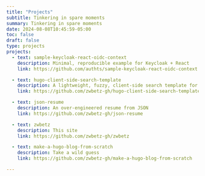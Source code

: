 ```yaml
---
title: "Projects"
subtitle: Tinkering in spare moments
summary: Tinkering in spare moments
date: 2024-08-08T10:45:59-05:00
toc: false
draft: false
type: projects
projects:
  - text: sample-keycloak-react-oidc-context
    description: Minimal, reproducible example for Keycloak + React
    link: https://github.com/authts/sample-keycloak-react-oidc-context

  - text: hugo-client-side-search-template
    description: A lightweight, fuzzy, client-side search template for Hugo
    link: https://github.com/zwbetz-gh/hugo-client-side-search-template

  - text: json-resume
    description: An over-engineered resume from JSON
    link: https://github.com/zwbetz-gh/json-resume

  - text: zwbetz
    description: This site
    link: https://github.com/zwbetz-gh/zwbetz

  - text: make-a-hugo-blog-from-scratch
    description: Take a wild guess
    link: https://github.com/zwbetz-gh/make-a-hugo-blog-from-scratch

---
```

